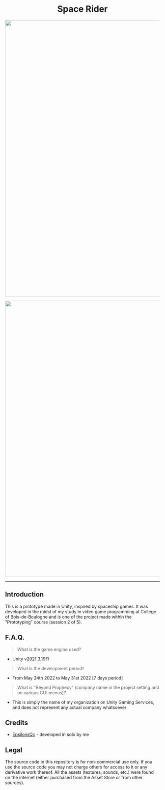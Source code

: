 <h1 align="center">Space Rider</h1>
<p align="center"><img width="900" src="https://user-images.githubusercontent.com/11299907/221755297-5054ce50-a11c-4aab-97d4-54952b3fb8de.png"></p>
<p align="center"><img width="900" src="https://user-images.githubusercontent.com/11299907/221755299-74431e3f-bd24-4dd5-b747-9d815ff67aa6.png"></p>

---

## Introduction
This is a prototype made in Unity, inspired by spaceship games. It was developed in the midst of my study in video game programming at College of Bois-de-Boulogne and is one of the project made within the "Prototyping" course (session 2 of 5).

## F.A.Q.

> What is the game engine used?
- Unity v2021.3.19f1

> What is the development period?
- From May 24th 2022 to May 31st 2022 [7 days period]

> What is "Beyond Prophecy" (company name in the project setting and on various GUI menus)?
- This is simply the name of my organization on Unity Gaming Services, and does not represent any actual company whatsoever

## Credits
- [EpsilonsQc](https://github.com/EpsilonsQc) - developed in solo by me

## Legal
The source code in this repository is for non-commercial use only. If you use the source code you may not charge others for access to it or any derivative work thereof. All the assets (textures, sounds, etc.) were found on the internet (either purchased from the Asset Store or from other sources).
